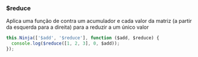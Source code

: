 ### $reduce

Aplica uma função de contra um acumulador e cada valor da matriz (a partir da esquerda para a direita) para a reduzir a um único valor

```javascript
this.Ninja(['$add', '$reduce'], function ($add, $reduce) {
  console.log($reduce([1, 2, 3], 0, $add));
});
```
